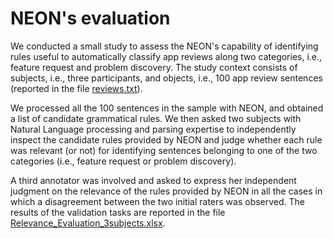 # NEON's evaluation

We conducted a small study to assess the NEON's capability of identifying rules useful to automatically classify app reviews along two categories, i.e.,  feature request and  problem discovery. The study context consists of  subjects, i.e., three participants, and objects, i.e., 100 app review sentences (reported in the file [reviews.txt](reviews.txt)).

We processed all the 100 sentences in the sample with NEON, and obtained a list of candidate grammatical rules. We then asked two subjects with Natural Language processing and parsing expertise to independently inspect the candidate rules provided by NEON and judge whether each rule was relevant (or not) for identifying sentences belonging to one of the two categories (i.e., feature request or problem discovery). 

A third annotator was involved and asked to express her independent judgment on the relevance of the rules provided by NEON in all the cases in which a disagreement between the two initial raters was observed. The results of the validation tasks are reported in the file [Relevance_Evaluation_3subjects.xlsx](Relevance_Evaluation_3subjects.xlsx). 


